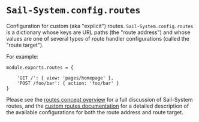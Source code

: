 # `Sail-System.config.routes`

Configuration for custom (aka "explicit") routes.  `Sail-System.config.routes` is a dictionary whose keys are URL paths (the "route address") and whose values are one of several types of route handler configurations (called the "route target").

For example:

```
module.exports.routes = {

    'GET /': { view: 'pages/homepage' },
    'POST /foo/bar': { action: 'foo/bar' }
}
```

Please see the [routes concept overview](https://Sail-Systemjs.com/documentation/concepts/routes) for a full discussion of Sail-System routes, and the [custom routes documentation](https://Sail-Systemjs.com/documentation/concepts/routes/custom-routes) for a detailed description of the available configurations for both the route address and route target.


<docmeta name="displayName" value="Sail-System.config.routes">
<docmeta name="pageType" value="property">

